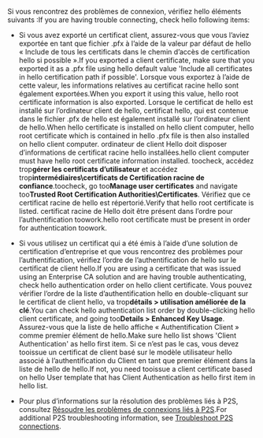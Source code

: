<span data-ttu-id="f207c-101">Si vous rencontrez des problèmes de connexion, vérifiez hello éléments suivants :</span><span class="sxs-lookup"><span data-stu-id="f207c-101">If you are having trouble connecting, check hello following items:</span></span>

- <span data-ttu-id="f207c-102">Si vous avez exporté un certificat client, assurez-vous que vous l’aviez exportée en tant que fichier .pfx à l’aide de la valeur par défaut de hello « Include de tous les certificats dans le chemin d’accès de certification hello si possible ».</span><span class="sxs-lookup"><span data-stu-id="f207c-102">If you exported a client certificate, make sure that you exported it as a .pfx file using hello default value 'Include all certificates in hello certification path if possible'.</span></span> <span data-ttu-id="f207c-103">Lorsque vous exportez à l’aide de cette valeur, les informations relatives au certificat racine hello sont également exportées.</span><span class="sxs-lookup"><span data-stu-id="f207c-103">When you export it using this value, hello root certificate information is also exported.</span></span> <span data-ttu-id="f207c-104">Lorsque le certificat de hello est installé sur l’ordinateur client de hello, certificat hello, qui est contenue dans le fichier .pfx de hello est également installé sur l’ordinateur client de hello.</span><span class="sxs-lookup"><span data-stu-id="f207c-104">When hello certificate is installed on hello client computer, hello root certificate which is contained in hello .pfx file is then also installed on hello client computer.</span></span> <span data-ttu-id="f207c-105">ordinateur de client Hello doit disposer d’informations de certificat racine hello installées.</span><span class="sxs-lookup"><span data-stu-id="f207c-105">hello client computer must have hello root certificate information installed.</span></span> <span data-ttu-id="f207c-106">toocheck, accédez trop**gérer les certificats d’utilisateur** et accédez trop**intermédiaires\certificats de Certification racine de confiance**.</span><span class="sxs-lookup"><span data-stu-id="f207c-106">toocheck, go too**Manage user certificates** and navigate too**Trusted Root Certification Authorities\Certificates**.</span></span> <span data-ttu-id="f207c-107">Vérifiez que ce certificat racine de hello est répertorié.</span><span class="sxs-lookup"><span data-stu-id="f207c-107">Verify that hello root certificate is listed.</span></span> <span data-ttu-id="f207c-108">certificat racine de Hello doit être présent dans l’ordre pour l’authentification toowork.</span><span class="sxs-lookup"><span data-stu-id="f207c-108">hello root certificate must be present in order for authentication toowork.</span></span>

- <span data-ttu-id="f207c-109">Si vous utilisez un certificat qui a été émis à l’aide d’une solution de certification d’entreprise et que vous rencontrez des problèmes pour l’authentification, vérifiez l’ordre de l’authentification de hello sur le certificat de client hello.</span><span class="sxs-lookup"><span data-stu-id="f207c-109">If you are using a certificate that was issued using an Enterprise CA solution and are having trouble authenticating, check hello authentication order on hello client certificate.</span></span> <span data-ttu-id="f207c-110">Vous pouvez vérifier l’ordre de la liste d’authentification hello en double-cliquant sur le certificat de client hello, va trop**détails > utilisation améliorée de la clé**.</span><span class="sxs-lookup"><span data-stu-id="f207c-110">You can check hello authentication list order by double-clicking hello client certificate, and going too**Details > Enhanced Key Usage**.</span></span> <span data-ttu-id="f207c-111">Assurez-vous que la liste de hello affiche « Authentification Client » comme premier élément de hello.</span><span class="sxs-lookup"><span data-stu-id="f207c-111">Make sure hello list shows 'Client Authentication' as hello first item.</span></span> <span data-ttu-id="f207c-112">Si ce n’est pas le cas, vous devez tooissue un certificat de client basé sur le modèle utilisateur hello associé à l’authentification du Client en tant que premier élément dans la liste de hello de hello.</span><span class="sxs-lookup"><span data-stu-id="f207c-112">If not, you need tooissue a client certificate based on hello User template that has Client Authentication as hello first item in hello list.</span></span>

- <span data-ttu-id="f207c-113">Pour plus d’informations sur la résolution des problèmes liés à P2S, consultez [Résoudre les problèmes de connexions liés à P2S](../articles/vpn-gateway/vpn-gateway-troubleshoot-vpn-point-to-site-connection-problems.md).</span><span class="sxs-lookup"><span data-stu-id="f207c-113">For additional P2S troubleshooting information, see [Troubleshoot P2S connections](../articles/vpn-gateway/vpn-gateway-troubleshoot-vpn-point-to-site-connection-problems.md).</span></span>